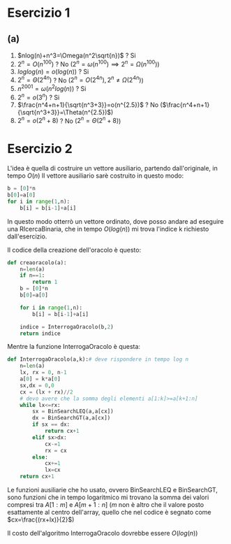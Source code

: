 
# Esercizio 1

## (a)

1. $nlog(n)+n^3=\Omega(n^2\sqrt{n})$ ? Si
2. $2^n=O(n^{100})$ ? No ($2^n=\omega(n^{100})\implies 2^n=\Omega(n^{100})$)
3. $loglog(n)=o(log(n))$ ? Si
4. $2^n=\Theta(2^{4n})$ ? No ($2^n=O(2^{4n}),2^n\neq\Omega(2^{4n})$)
5. $n^{2001}=\omega(n^2log(n))$ ? Si
6. $2^n=o(3^n)$ ? Si
7. $\frac{n^4+n+1}{\sqrt{n^3+3}}=o(n^{2.5})$ ? No ($\frac{n^4+n+1}{\sqrt{n^3+3}}=\Theta(n^{2.5})$)
8. $2^n=o(2^{n}+8)$ ? No ($2^n=\Theta(2^n+8)$)


# Esercizio 2

L'idea è quella di costruire un vettore ausiliario, partendo dall'originale, in tempo $O(n)$
Il vettore ausiliario sarè costruito in questo modo:
```python
b = [0]*n
b[0]=a[0]
for i in range(1,n):
    b[i] = b[i-1]+a[i]
```

In questo modo otterrò un vettore ordinato, dove posso andare ad eseguire una RIcercaBinaria, che in tempo $O(log(n))$ mi trova l'indice k richiesto dall'esercizio.


Il codice della creazione dell'oracolo è questo:
```python
def creaoracolo(a):
    n=len(a)
    if n==1:
        return 1
    b = [0]*n
    b[0]=a[0]

    for i in range(1,n):
        b[i] = b[i-1]+a[i]

    indice = InterrogaOracolo(b,2)
    return indice
```

Mentre la funzione InterrogaOracolo è questa:
```python
def InterrogaOracolo(a,k):# deve rispondere in tempo log n
    n=len(a)
    lx, rx = 0, n-1
    a[0] = k*a[0]
    sx,dx = 0,0
    cx = (lx + rx)//2
    # devo avere che la somma degli elementi a[1:k]>=a[k+1:n]
    while lx<=rx:
        sx = BinSearchLEQ(a,a[cx])
        dx = BinSearchGT(a,a[cx])
        if sx == dx:
            return cx+1
        elif sx>dx:
            cx-=1
            rx = cx
        else:
            cx+=1
            lx=cx
    return cx+1
```

Le funzioni ausiliarie che ho usato, ovvero BinSearchLEQ e BinSearchGT, sono funzioni che in tempo logaritmico mi trovano la somma dei valori compresi tra $A[1:m]$ e $A[m+1:n]$ ($m$ non è altro che il valore posto esattamente al centro dell'array, quello che nel codice è segnato come $cx=\frac{(rx+lx)}{2}$)

Il costo dell'algoritmo InterrogaOracolo dovrebbe essere $O(log(n))$ 